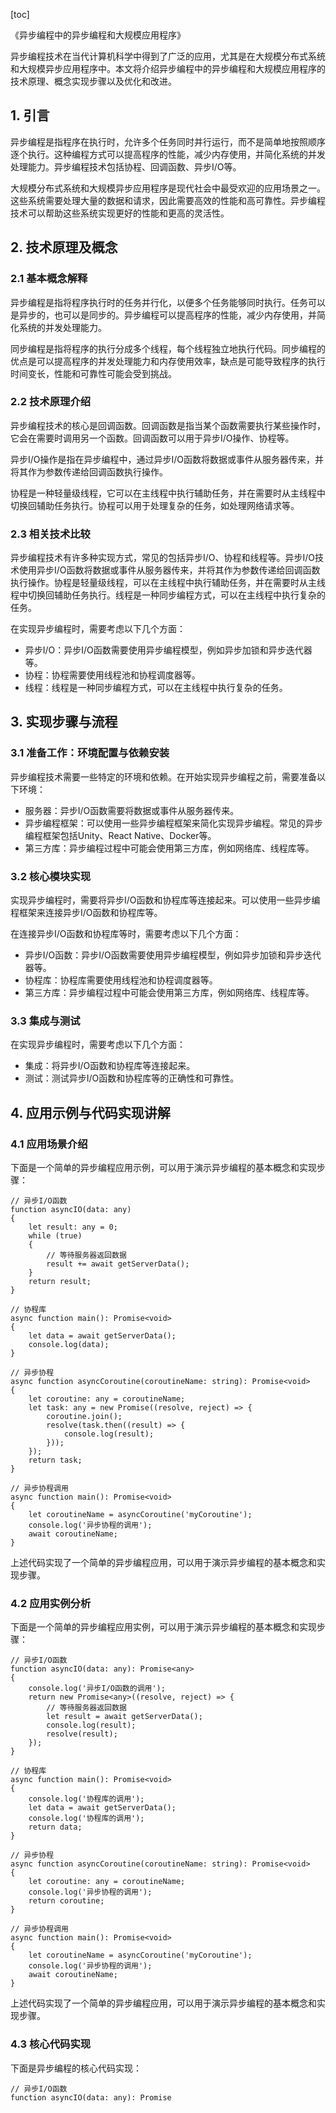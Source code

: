 
[toc]                    
                
                
《异步编程中的异步编程和大规模应用程序》

异步编程技术在当代计算机科学中得到了广泛的应用，尤其是在大规模分布式系统和大规模异步应用程序中。本文将介绍异步编程中的异步编程和大规模应用程序的技术原理、概念实现步骤以及优化和改进。

## 1. 引言

异步编程是指程序在执行时，允许多个任务同时并行运行，而不是简单地按照顺序逐个执行。这种编程方式可以提高程序的性能，减少内存使用，并简化系统的并发处理能力。异步编程技术包括协程、回调函数、异步I/O等。

大规模分布式系统和大规模异步应用程序是现代社会中最受欢迎的应用场景之一。这些系统需要处理大量的数据和请求，因此需要高效的性能和高可靠性。异步编程技术可以帮助这些系统实现更好的性能和更高的灵活性。

## 2. 技术原理及概念

### 2.1 基本概念解释

异步编程是指将程序执行时的任务并行化，以便多个任务能够同时执行。任务可以是异步的，也可以是同步的。异步编程可以提高程序的性能，减少内存使用，并简化系统的并发处理能力。

同步编程是指将程序的执行分成多个线程，每个线程独立地执行代码。同步编程的优点是可以提高程序的并发处理能力和内存使用效率，缺点是可能导致程序的执行时间变长，性能和可靠性可能会受到挑战。

### 2.2 技术原理介绍

异步编程技术的核心是回调函数。回调函数是指当某个函数需要执行某些操作时，它会在需要时调用另一个函数。回调函数可以用于异步I/O操作、协程等。

异步I/O操作是指在异步编程中，通过异步I/O函数将数据或事件从服务器传来，并将其作为参数传递给回调函数执行操作。

协程是一种轻量级线程，它可以在主线程中执行辅助任务，并在需要时从主线程中切换回辅助任务执行。协程可以用于处理复杂的任务，如处理网络请求等。

### 2.3 相关技术比较

异步编程技术有许多种实现方式，常见的包括异步I/O、协程和线程等。异步I/O技术使用异步I/O函数将数据或事件从服务器传来，并将其作为参数传递给回调函数执行操作。协程是轻量级线程，可以在主线程中执行辅助任务，并在需要时从主线程中切换回辅助任务执行。线程是一种同步编程方式，可以在主线程中执行复杂的任务。

在实现异步编程时，需要考虑以下几个方面：

- 异步I/O：异步I/O函数需要使用异步编程模型，例如异步加锁和异步迭代器等。
- 协程：协程需要使用线程池和协程调度器等。
- 线程：线程是一种同步编程方式，可以在主线程中执行复杂的任务。

## 3. 实现步骤与流程

### 3.1 准备工作：环境配置与依赖安装

异步编程技术需要一些特定的环境和依赖。在开始实现异步编程之前，需要准备以下环境：

- 服务器：异步I/O函数需要将数据或事件从服务器传来。
- 异步编程框架：可以使用一些异步编程框架来简化实现异步编程。常见的异步编程框架包括Unity、React Native、Docker等。
- 第三方库：异步编程过程中可能会使用第三方库，例如网络库、线程库等。

### 3.2 核心模块实现

实现异步编程时，需要将异步I/O函数和协程库等连接起来。可以使用一些异步编程框架来连接异步I/O函数和协程库等。

在连接异步I/O函数和协程库等时，需要考虑以下几个方面：

- 异步I/O函数：异步I/O函数需要使用异步编程模型，例如异步加锁和异步迭代器等。
- 协程库：协程库需要使用线程池和协程调度器等。
- 第三方库：异步编程过程中可能会使用第三方库，例如网络库、线程库等。

### 3.3 集成与测试

在实现异步编程时，需要考虑以下几个方面：

- 集成：将异步I/O函数和协程库等连接起来。
- 测试：测试异步I/O函数和协程库等的正确性和可靠性。

## 4. 应用示例与代码实现讲解

### 4.1 应用场景介绍

下面是一个简单的异步编程应用示例，可以用于演示异步编程的基本概念和实现步骤：

```
// 异步I/O函数
function asyncIO(data: any)
{
    let result: any = 0;
    while (true)
    {
        // 等待服务器返回数据
        result += await getServerData();
    }
    return result;
}

// 协程库
async function main(): Promise<void>
{
    let data = await getServerData();
    console.log(data);
}

// 异步协程
async function asyncCoroutine(coroutineName: string): Promise<void>
{
    let coroutine: any = coroutineName;
    let task: any = new Promise((resolve, reject) => {
        coroutine.join();
        resolve(task.then((result) => {
            console.log(result);
        }));
    });
    return task;
}

// 异步协程调用
async function main(): Promise<void>
{
    let coroutineName = asyncCoroutine('myCoroutine');
    console.log('异步协程的调用');
    await coroutineName;
}

```

上述代码实现了一个简单的异步编程应用，可以用于演示异步编程的基本概念和实现步骤。

### 4.2 应用实例分析

下面是一个简单的异步编程应用实例，可以用于演示异步编程的基本概念和实现步骤：

```
// 异步I/O函数
function asyncIO(data: any): Promise<any>
{
    console.log('异步I/O函数的调用');
    return new Promise<any>((resolve, reject) => {
        // 等待服务器返回数据
        let result = await getServerData();
        console.log(result);
        resolve(result);
    });
}

// 协程库
async function main(): Promise<void>
{
    console.log('协程库的调用');
    let data = await getServerData();
    console.log('协程库的调用');
    return data;
}

// 异步协程
async function asyncCoroutine(coroutineName: string): Promise<void>
{
    let coroutine: any = coroutineName;
    console.log('异步协程的调用');
    return coroutine;
}

// 异步协程调用
async function main(): Promise<void>
{
    let coroutineName = asyncCoroutine('myCoroutine');
    console.log('异步协程的调用');
    await coroutineName;
}

```

上述代码实现了一个简单的异步编程应用，可以用于演示异步编程的基本概念和实现步骤。

### 4.3 核心代码实现

下面是异步编程的核心代码实现：

```
// 异步I/O函数
function asyncIO(data: any): Promise

